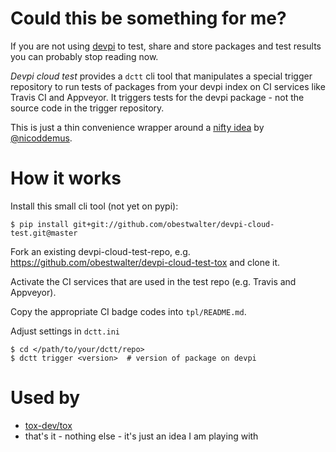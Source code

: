 # Could this be something for me?

If you are not using [devpi](http://doc.devpi.net) to test, share and store packages and test results you can probably stop reading now.

*Devpi cloud test* provides a `dctt` cli tool that manipulates a special trigger repository to run tests of packages from your devpi index on CI services like Travis CI and Appveyor. It triggers tests for the devpi package - not the source code in the trigger repository.

This is just a thin convenience wrapper around a [nifty idea](https://github.com/nicoddemus/devpi-cloud-tester) by [@nicoddemus](https://github.com/nicoddemus).

# How it works

Install this small cli tool (not yet on pypi):

    $ pip install git+git://github.com/obestwalter/devpi-cloud-test.git@master

Fork an existing devpi-cloud-test-repo, e.g. https://github.com/obestwalter/devpi-cloud-test-tox and clone it.

Activate the CI services that are used in the test repo (e.g. Travis and Appveyor).

Copy the appropriate CI badge codes into `tpl/README.md`.

Adjust settings in `dctt.ini`

    $ cd </path/to/your/dctt/repo>
    $ dctt trigger <version>  # version of package on devpi

# Used by

* [tox-dev/tox](https://github.com/tox-dev/tox)
* that's it - nothing else - it's just an idea I am playing with
